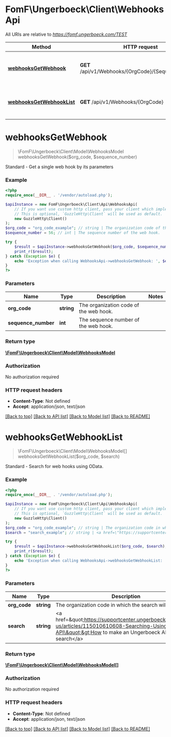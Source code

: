 # FomF\Ungerboeck\Client\WebhooksApi

All URIs are relative to *https://fomf.ungerboeck.com/TEST*

Method | HTTP request | Description
------------- | ------------- | -------------
[**webhooksGetWebhook**](WebhooksApi.md#webhooksGetWebhook) | **GET** /api/v1/Webhooks/{OrgCode}/{SequenceNumber} | Standard - Get a single web hook by its parameters
[**webhooksGetWebhookList**](WebhooksApi.md#webhooksGetWebhookList) | **GET** /api/v1/Webhooks/{OrgCode} | Standard - Search for web hooks using OData.


# **webhooksGetWebhook**
> \FomF\Ungerboeck\Client\Model\WebhooksModel webhooksGetWebhook($org_code, $sequence_number)

Standard - Get a single web hook by its parameters

### Example
```php
<?php
require_once(__DIR__ . '/vendor/autoload.php');

$apiInstance = new FomF\Ungerboeck\Client\Api\WebhooksApi(
    // If you want use custom http client, pass your client which implements `GuzzleHttp\ClientInterface`.
    // This is optional, `GuzzleHttp\Client` will be used as default.
    new GuzzleHttp\Client()
);
$org_code = "org_code_example"; // string | The organization code of the web hook.
$sequence_number = 56; // int | The sequence number of the web hook.

try {
    $result = $apiInstance->webhooksGetWebhook($org_code, $sequence_number);
    print_r($result);
} catch (Exception $e) {
    echo 'Exception when calling WebhooksApi->webhooksGetWebhook: ', $e->getMessage(), PHP_EOL;
}
?>
```

### Parameters

Name | Type | Description  | Notes
------------- | ------------- | ------------- | -------------
 **org_code** | **string**| The organization code of the web hook. |
 **sequence_number** | **int**| The sequence number of the web hook. |

### Return type

[**\FomF\Ungerboeck\Client\Model\WebhooksModel**](../Model/WebhooksModel.md)

### Authorization

No authorization required

### HTTP request headers

 - **Content-Type**: Not defined
 - **Accept**: application/json, text/json

[[Back to top]](#) [[Back to API list]](../../README.md#documentation-for-api-endpoints) [[Back to Model list]](../../README.md#documentation-for-models) [[Back to README]](../../README.md)

# **webhooksGetWebhookList**
> \FomF\Ungerboeck\Client\Model\WebhooksModel[] webhooksGetWebhookList($org_code, $search)

Standard - Search for web hooks using OData.

### Example
```php
<?php
require_once(__DIR__ . '/vendor/autoload.php');

$apiInstance = new FomF\Ungerboeck\Client\Api\WebhooksApi(
    // If you want use custom http client, pass your client which implements `GuzzleHttp\ClientInterface`.
    // This is optional, `GuzzleHttp\Client` will be used as default.
    new GuzzleHttp\Client()
);
$org_code = "org_code_example"; // string | The organization code in which the search will take place
$search = "search_example"; // string | <a href=\"https://supportcenter.ungerboeck.com/hc/en-us/articles/115010610608-Searching-Using-the-API\">How to make an Ungerboeck API search</a>

try {
    $result = $apiInstance->webhooksGetWebhookList($org_code, $search);
    print_r($result);
} catch (Exception $e) {
    echo 'Exception when calling WebhooksApi->webhooksGetWebhookList: ', $e->getMessage(), PHP_EOL;
}
?>
```

### Parameters

Name | Type | Description  | Notes
------------- | ------------- | ------------- | -------------
 **org_code** | **string**| The organization code in which the search will take place |
 **search** | **string**| &lt;a href&#x3D;\&quot;https://supportcenter.ungerboeck.com/hc/en-us/articles/115010610608-Searching-Using-the-API\&quot;&gt;How to make an Ungerboeck API search&lt;/a&gt; |

### Return type

[**\FomF\Ungerboeck\Client\Model\WebhooksModel[]**](../Model/WebhooksModel.md)

### Authorization

No authorization required

### HTTP request headers

 - **Content-Type**: Not defined
 - **Accept**: application/json, text/json

[[Back to top]](#) [[Back to API list]](../../README.md#documentation-for-api-endpoints) [[Back to Model list]](../../README.md#documentation-for-models) [[Back to README]](../../README.md)


